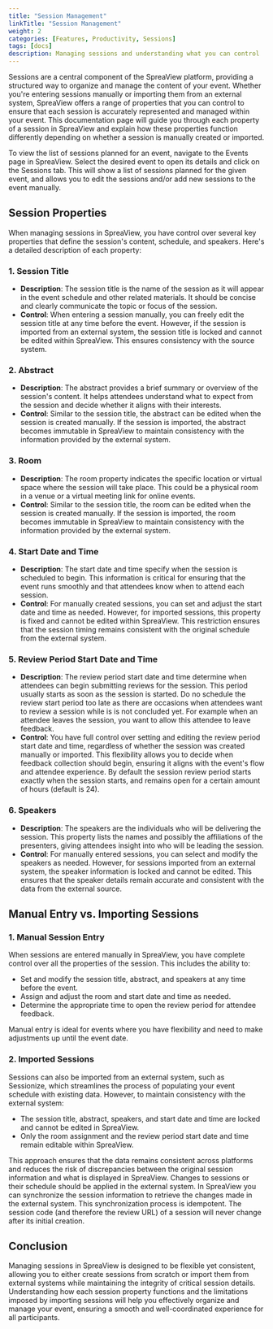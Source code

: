 ```yaml
---
title: "Session Management"
linkTitle: "Session Management"
weight: 2
categories: [Features, Productivity, Sessions]
tags: [docs]
description: Managing sessions and understanding what you can control
---
```


Sessions are a central component of the SpreaView platform, providing a structured way to organize and manage the content of your event. Whether you're entering sessions manually or importing them from an external system, SpreaView offers a range of properties that you can control to ensure that each session is accurately represented and managed within your event. This documentation page will guide you through each property of a session in SpreaView and explain how these properties function differently depending on whether a session is manually created or imported.

To view the list of sessions planned for an event, navigate to the Events page in SpreaView. Select the desired event to open its details and click on the Sessions tab. This will show a list of sessions planned for the given event, and allows you to edit the sessions and/or add new sessions to the event manually.

## Session Properties

When managing sessions in SpreaView, you have control over several key properties that define the session's content, schedule, and speakers. Here's a detailed description of each property:

### 1. **Session Title**

- **Description**: The session title is the name of the session as it will appear in the event schedule and other related materials. It should be concise and clearly communicate the topic or focus of the session.
- **Control**: When entering a session manually, you can freely edit the session title at any time before the event. However, if the session is imported from an external system, the session title is locked and cannot be edited within SpreaView. This ensures consistency with the source system.

### 2. **Abstract**

- **Description**: The abstract provides a brief summary or overview of the session's content. It helps attendees understand what to expect from the session and decide whether it aligns with their interests.
- **Control**: Similar to the session title, the abstract can be edited when the session is created manually. If the session is imported, the abstract becomes immutable in SpreaView to maintain consistency with the information provided by the external system.

### 3. **Room**

- **Description**: The room property indicates the specific location or virtual space where the session will take place. This could be a physical room in a venue or a virtual meeting link for online events.
- **Control**: Similar to the session title, the room can be edited when the session is created manually. If the session is imported, the room becomes immutable in SpreaView to maintain consistency with the information provided by the external system.

### 4. **Start Date and Time**

- **Description**: The start date and time specify when the session is scheduled to begin. This information is critical for ensuring that the event runs smoothly and that attendees know when to attend each session.
- **Control**: For manually created sessions, you can set and adjust the start date and time as needed. However, for imported sessions, this property is fixed and cannot be edited within SpreaView. This restriction ensures that the session timing remains consistent with the original schedule from the external system.

### 5. **Review Period Start Date and Time**

- **Description**: The review period start date and time determine when attendees can begin submitting reviews for the session. This period usually starts as soon as the session is started. Do no schedule the review start period too late as there are occasions when attendees want to review a session while is is not concluded yet. For example when an attendee leaves the session, you want to allow this attendee to leave feedback.
- **Control**: You have full control over setting and editing the review period start date and time, regardless of whether the session was created manually or imported. This flexibility allows you to decide when feedback collection should begin, ensuring it aligns with the event's flow and attendee experience. By default the session review period starts exactly when the session starts, and remains open for a certain amount of hours (default is 24).

### 6. **Speakers**

- **Description**: The speakers are the individuals who will be delivering the session. This property lists the names and possibly the affiliations of the presenters, giving attendees insight into who will be leading the session.
- **Control**: For manually entered sessions, you can select and modify the speakers as needed. However, for sessions imported from an external system, the speaker information is locked and cannot be edited. This ensures that the speaker details remain accurate and consistent with the data from the external source.

## Manual Entry vs. Importing Sessions

### 1. **Manual Session Entry**

When sessions are entered manually in SpreaView, you have complete control over all the properties of the session. This includes the ability to:

- Set and modify the session title, abstract, and speakers at any time before the event.
- Assign and adjust the room and start date and time as needed.
- Determine the appropriate time to open the review period for attendee feedback.

Manual entry is ideal for events where you have flexibility and need to make adjustments up until the event date.

### 2. **Imported Sessions**

Sessions can also be imported from an external system, such as Sessionize, which streamlines the process of populating your event schedule with existing data. However, to maintain consistency with the external system:

- The session title, abstract, speakers, and start date and time are locked and cannot be edited in SpreaView.
- Only the room assignment and the review period start date and time remain editable within SpreaView.

This approach ensures that the data remains consistent across platforms and reduces the risk of discrepancies between the original session information and what is displayed in SpreaView. Changes to sessions or their schedule should be applied in the external system. In SpreaView you can synchronize the session information to retrieve the changes made in the external system. This synchronization process is idempotent. The session code (and therefore the review URL) of a session will never change after its initial creation.

## Conclusion

Managing sessions in SpreaView is designed to be flexible yet consistent, allowing you to either create sessions from scratch or import them from external systems while maintaining the integrity of critical session details. Understanding how each session property functions and the limitations imposed by importing sessions will help you effectively organize and manage your event, ensuring a smooth and well-coordinated experience for all participants.
